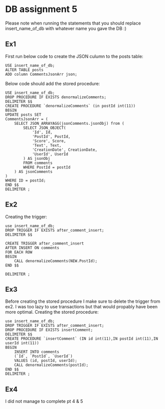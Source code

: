 # DB assignment 5

Please note when running the statements that you should replace insert_name_of_db with whatever name you gave the DB :)

## Ex1

First run below code to create the JSON culumn to the posts table:

	USE insert_name_of_db;
	ALTER TABLE posts
	ADD column CommentsJsonArr json;

Below code should add the stored procedure:

	USE insert_name_of_db;
	DROP PROCEDURE IF EXISTS denormalizeComments;
	DELIMITER $$
	CREATE PROCEDURE `denormalizeComments` (in postId int(11))
	BEGIN
	UPDATE posts SET
	CommentsJsonArr = (
		SELECT JSON_ARRAYAGG(jsonComments.jsonObj) from (
			SELECT JSON_OBJECT(
				'Id', Id,
				'PostId', PostId,
				'Score', Score,
				'Text', Text,
				'CreationDate', CreationDate,
				'UserId', UserId
			) AS jsonObj
			FROM comments
			WHERE PostId = postId
		) AS jsonComments
	)
	WHERE ID = postId;
	END $$
	DELIMITER ;

## Ex2

Creating the trigger:

	use insert_name_of_db;
	DROP TRIGGER IF EXISTS after_comment_insert;
	DELIMITER $$

	CREATE TRIGGER after_comment_insert
	AFTER INSERT ON comments
	FOR EACH ROW
	BEGIN
		CALL denormalizeComments(NEW.PostId);
	END $$

	DELIMITER ;

## Ex3

Before creating the stored procedure I make sure to delete the trigger from ex2. I was too lazy to use transactions but that would propably have been more optimal. Creating the stored procedure:

	use insert_name_of_db;
	DROP TRIGGER IF EXISTS after_comment_insert;
	DROP PROCEDURE IF EXISTS insertComment;
	DELIMITER $$
	CREATE PROCEDURE `insertComment` (IN id int(11),IN postId int(11),IN userId int(11))
	BEGIN
		INSERT INTO comments
		(`Id`, `PostId`, `UserId`)
		VALUES (id, postId, userId);
		CALL denormalizeComments(postId);
	END $$
	DELIMITER ;

## Ex4

I did not manage to complete pt 4 & 5




